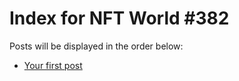 # Index for NFT World #382
Posts will be displayed in the order below:

- [Your first post](./001-first.md)

